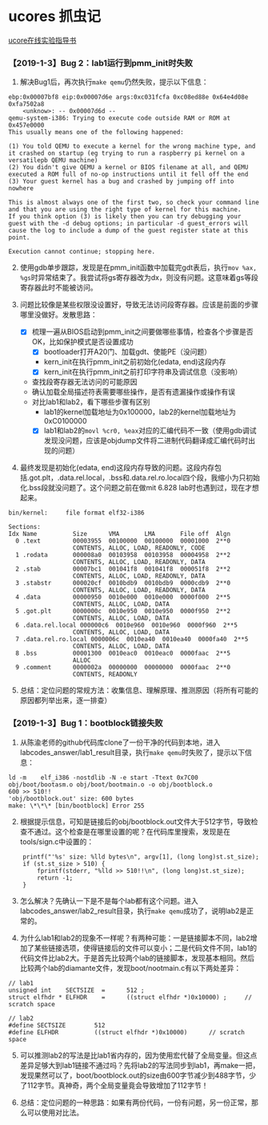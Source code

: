 # ucores 抓虫记

[ucore在线实验指导书](https://chyyuu.gitbooks.io/ucore_os_docs/content/)

### 【2019-1-3】Bug 2：lab1运行到pmm_init时失败

1. 解决Bug1后，再次执行`make qemu`仍然失败，提示以下信息：
```
ebp:0x00007bf8 eip:0x00007d6e args:0xc031fcfa 0xc08ed88e 0x64e4d08e 0xfa7502a8 
    <unknow>: -- 0x00007d6d --
qemu-system-i386: Trying to execute code outside RAM or ROM at 0x457e0000
This usually means one of the following happened:

(1) You told QEMU to execute a kernel for the wrong machine type, and it crashed on startup (eg trying to run a raspberry pi kernel on a versatilepb QEMU machine)
(2) You didn't give QEMU a kernel or BIOS filename at all, and QEMU executed a ROM full of no-op instructions until it fell off the end
(3) Your guest kernel has a bug and crashed by jumping off into nowhere

This is almost always one of the first two, so check your command line and that you are using the right type of kernel for this machine.
If you think option (3) is likely then you can try debugging your guest with the -d debug options; in particular -d guest_errors will cause the log to include a dump of the guest register state at this point.

Execution cannot continue; stopping here.
```

2. 使用gdb单步跟踪，发现是在pmm_init函数中加载完gdt表后，执行`mov %ax, %gs`时异常结束了。我尝试将gs寄存器改为dx，则没有问题。这意味着gs等段寄存器此时不能被访问。

3. 问题比较像是某些权限没设置好，导致无法访问段寄存器。应该是前面的步骤哪里没做好。发散思路：
    - [x] 梳理一遍从BIOS启动到pmm_init之间要做哪些事情，检查各个步骤是否OK，比如保护模式是否设置成功
        - [x] bootloader打开A20门、加载gdt、使能PE（没问题）
        - kern_init在执行pmm_init之前初始化(edata, end)这段内存
        - [x] kern_init在执行pmm_init之前打印字符串及调试信息（没影响）
    - 查找段寄存器无法访问的可能原因
    - 确认加载全局描述符表需要哪些操作，是否有遗漏操作或操作有误
    - 对比lab1和lab2，看下哪些步骤有区别
        - lab1的kernel加载地址为0x100000，lab2的kernel加载地址为0xC0100000
        - [x] lab1和lab2的`movl %cr0, %eax`对应的汇编代码不一致（使用gdb调试发现没问题，应该是objdump文件将二进制代码翻译成汇编代码时出现的问题）

4. 最终发现是初始化(edata, end)这段内存导致的问题。这段内存包括.got.plt，.data.rel.local，.bss和.data.rel.ro.local四个段，我缩小为只初始化.bss段就没问题了。这个问题之前在做mit 6.828 lab时也遇到过，现在才想起来。
```
bin/kernel:     file format elf32-i386

Sections:
Idx Name          Size      VMA       LMA       File off  Algn
  0 .text         00003955  00100000  00100000  00001000  2**0
                  CONTENTS, ALLOC, LOAD, READONLY, CODE
  1 .rodata       000008a0  00103958  00103958  00004958  2**2
                  CONTENTS, ALLOC, LOAD, READONLY, DATA
  2 .stab         00007bc1  001041f8  001041f8  000051f8  2**2
                  CONTENTS, ALLOC, LOAD, READONLY, DATA
  3 .stabstr      000020cf  0010bdb9  0010bdb9  0000cdb9  2**0
                  CONTENTS, ALLOC, LOAD, READONLY, DATA
  4 .data         00000950  0010e000  0010e000  0000f000  2**5
                  CONTENTS, ALLOC, LOAD, DATA
  5 .got.plt      0000000c  0010e950  0010e950  0000f950  2**2
                  CONTENTS, ALLOC, LOAD, DATA
  6 .data.rel.local 000000c6  0010e960  0010e960  0000f960  2**5
                  CONTENTS, ALLOC, LOAD, DATA
  7 .data.rel.ro.local 0000006c  0010ea40  0010ea40  0000fa40  2**5
                  CONTENTS, ALLOC, LOAD, DATA
  8 .bss          00001300  0010eac0  0010eac0  0000faac  2**5
                  ALLOC
  9 .comment      0000002a  00000000  00000000  0000faac  2**0
                  CONTENTS, READONLY
```

5. 总结：定位问题的常规方法：收集信息、理解原理、推测原因（将所有可能的原因都列举出来，逐一排查）

### 【2019-1-3】Bug 1：bootblock链接失败

1. 从陈渝老师的github代码库clone了一份干净的代码到本地，进入labcodes_answer/lab1_result目录，执行`make qemu`时失败了，提示以下信息：
```
ld -m    elf_i386 -nostdlib -N -e start -Ttext 0x7C00 obj/boot/bootasm.o obj/boot/bootmain.o -o obj/bootblock.o
600 >> 510!!
'obj/bootblock.out' size: 600 bytes
make: \*\*\* [bin/bootblock] Error 255
```

2. 根据提示信息，可知是链接后的obj/bootblock.out文件大于512字节，导致检查不通过。这个检查是在哪里设置的呢？在代码库里搜索，发现是在tools/sign.c中设置的：
```
    printf("'%s' size: %lld bytes\n", argv[1], (long long)st.st_size);
    if (st.st_size > 510) {
        fprintf(stderr, "%lld >> 510!!\n", (long long)st.st_size);
        return -1;
    }
```

3. 怎么解决？先确认一下是不是每个lab都有这个问题。进入labcodes_answer/lab2_result目录，执行`make qemu`成功了，说明lab2是正常的。

4. 为什么lab1和lab2的现象不一样呢？有两种可能：一是链接脚本不同，lab2增加了某些链接选项，使得链接后的文件可以变小；二是代码文件不同，lab1的代码文件比lab2大。于是首先比较两个lab的链接脚本，发现基本相同。然后比较两个lab的diamante文件，发现boot/nootmain.c有以下两处差异：
```
// lab1
unsigned int    SECTSIZE  =      512 ;
struct elfhdr * ELFHDR    =      ((struct elfhdr *)0x10000) ;     // scratch space

// lab2
#define SECTSIZE        512
#define ELFHDR          ((struct elfhdr *)0x10000)      // scratch space
```

5. 可以推测lab2的写法是比lab1省内存的，因为使用宏代替了全局变量。但这点差异足够大到lab1链接不通过吗？先将lab2的写法同步到lab1，再make一把，发现果然可以了，boot/bootblock.out的size由600字节减少到488字节，少了112字节。真神奇，两个全局变量竟会导致增加了112字节！

6. 总结：定位问题的一种思路：如果有两份代码，一份有问题，另一份正常，那么可以使用对比法。
